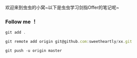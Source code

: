 ﻿欢迎来到虫虫的小窝~以下是虫虫学习剑指Offer的笔记呢~

### Follow me ！
```js
git add .

git remote add origin git@github.com:sweetheartly/xx.git

git push -u origin master
```
